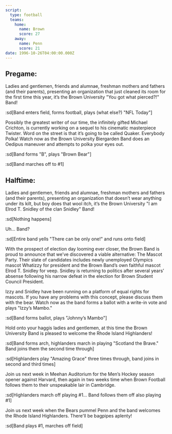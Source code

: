```yaml
---
script:
  type: football
  teams:
    home:
      name: Brown
      score: 27
    away:
      name: Penn
      score: 21
date: 1996-10-26T04:00:00.000Z
---
```


## Pregame:

Ladies and gentlemen, friends and alumnae, freshman mothers and fathers (and their parents), presenting an organization that just cleaned its room for the first time this year, it’s the Brown University "You got what pierced?!" Band!

:sd[Band enters field, forms football, plays (what else?) "NFL Today"]

Possibly the greatest writer of our time, the infinitely gifted Michael Crichton, is currently working on a sequel to his cinematic masterpiece Twister. Word on the street is that it’s going to be called Quaker. Everybody Polka! Watch now as the Brown University Biergarden Band does an Oedipus maneuver and attempts to polka your eyes out.

:sd[Band forms "B", plays "Brown Bear"]

:sd[Band marches off to #1]

## Halftime:

Ladies and gentlemen, friends and alumnae, freshman mothers and fathers (and their parents), presenting an organization that doesn’t wear anything under its kilt, but boy does that wool itch, it’s the Brown University "I am Elrod T. Snidley of the clan Snidley" Band!

:sd[Nothing happens]

Uh... Band?

:sd[Entire band yells "There can be only one!" and runs onto field]

With the prospect of election day looming ever closer, the Brown Band is proud to announce that we’ve discovered a viable alternative: The Mascot Party. Their slate of candidates includes newly unemployed Olympics mascot Whatizzy for president and the Brown Band’s own faithful mascot Elrod T. Snidley for veep. Snidley is returning to politics after several years’ absense following his narrow defeat in the election for Brown Student Council President.

Izzy and Snidley have been running on a platform of equal rights for mascots. If you have any problems with this concept, please discuss them with the bear. Watch now as the band forms a ballot with a write-in vote and plays "Izzy’s Mambo."

:sd[Band forms ballot, plays "Johnny’s Mambo"]

Hold onto your haggis ladies and gentlemen, at this time the Brown University Band is pleased to welcome the Rhode Island Highlanders!

:sd[Band forms arch, highlanders march in playing "Scotland the Brave." Band joins them the second time through]

:sd[Highlanders play "Amazing Grace" three times through, band joins in second and third times]

Join us next week in Meehan Auditorium for the Men’s Hockey season opener against Harvard, then again in two weeks time when Brown Football follows them to their unspeakable lair in Cambridge.

:sd[Highlanders march off playing #1... Band follows them off also playing #1]

Join us next week when the Bears pummel Penn and the band welcomes the Rhode Island Highlanders. There'll be bagpipes aplenty!

:sd[Band plays #1, marches off field]
